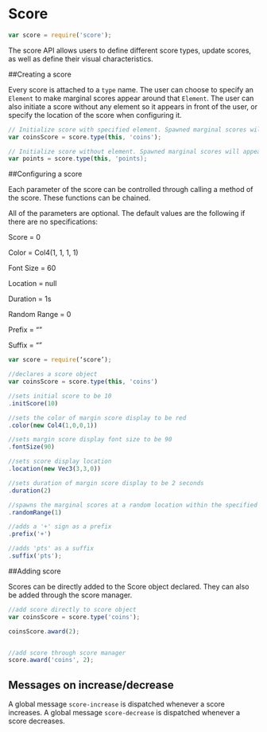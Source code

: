 # Score

```javascript
var score = require('score');
```
The score API allows users to define different score types, update scores, as well as define their visual characteristics.

##Creating a score

Every score is attached to a `type` name. The user can choose to specify an `Element` to make marginal scores appear around that `Element`.  The user can also initiate a score without any element so it appears in front of the user, or specify the location of the score when configuring it.

```javascript 
// Initialize score with specified element. Spawned marginal scores will appear around that element
var coinsScore = score.type(this, 'coins');

// Initialize score without element. Spawned marginal scores will appear in front of the camera
var points = score.type(this, 'points);

```
##Configuring a score

Each parameter of the score can be controlled through calling a method of the score. These functions can be chained.

All of the parameters are optional. The default values are the following if there are no specifications:

 Score = 0

 Color = Col4(1, 1, 1, 1)

 Font Size = 60

 Location = null

 Duration = 1s

 Random Range = 0

 Prefix = “”

Suffix = “”

```javascript
var score = require(‘score’);

//declares a score object
var coinsScore = score.type(this, 'coins')

//sets initial score to be 10
.initScore(10)

//sets the color of margin score display to be red
.color(new Col4(1,0,0,1))

//sets margin score display font size to be 90
.fontSize(90)

//sets score display location
.location(new Vec3(3,3,0))

//sets duration of margin score display to be 2 seconds
.duration(2)

//spawns the marginal scores at a random location within the specified range
.randomRange(1)

//adds a '+' sign as a prefix
.prefix('+')

//adds 'pts' as a suffix
.suffix('pts');

```
##Adding score

Scores can be directly added to the Score object declared. They can also be added through the score manager. 

```javascript
//add score directly to score object
var coinsScore = score.type('coins');

coinsScore.award(2);


//add score through score manager
score.award('coins', 2);

```

## Messages on increase/decrease
A global message `score-increase` is dispatched whenever a score increases. A global message `score-decrease` is dispatched whenever a score decreases.


